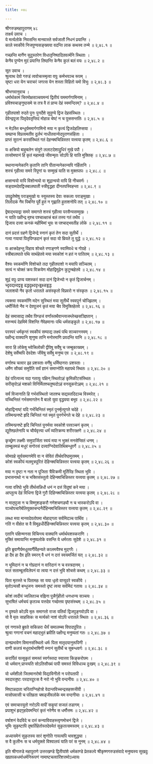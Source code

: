 ```yaml
---
title: ०४८

---
```

श्रीगरुडमहापुराणम् ४८  
तार्क्ष्य उवाच ।  
ये मर्त्यलोके निवसन्ति मानवास्ते सर्वजातौ निधनं प्रयान्ति ।  
काले स्वकीये निजपुण्यसङ्ख्यया वदन्ति लाक कथस्व तन्मे ॥ २,४८.१ ॥  
  
गच्छन्ति मार्गेण सुदुस्तरेण विधातृनिष्पादितवर्त्मनि स्थिताः ।  
केनैव पुण्येन मुदं प्रयान्ति तिष्ठन्ति केनैव कुलं बलं वयः ॥ २,४८.२ ॥  
  
सूत उवाच ।  
श्रुत्वाथ देवो गरुडं त्ववोचत्स्मृत्वा वपुः कर्मभयञ्च रूपम् ।  
सृष्टा धरा येन चराचरं जगत्स येन शस्ता विहितो यमो विभुः ॥ २,४८.३ ॥  
  
श्रीभगवानुवाच ।  
धर्मार्थकामं चिरमोक्षसञ्चयमन्यं द्वितीयं यममार्गगामिनाम् ।  
प्रविश्यचाङ्गुष्ठसमे स तत्र वै तं प्राप्य देहं स्वमन्दिरम्? ॥ २,४८.४ ॥  
  
गृहीतपाशो रुदते पुनः पुनर्देशे सुपुण्ये द्विज देहसंस्थितः ।  
देवेन्द्रपूजा पितृदेवतृप्तिदं मोहान्न चेष्टं न च पुत्त्रसन्ततिः ॥ २,४८.५ ॥  
  
न मेऽस्ति बन्धुर्यममार्गगामिनो मया न कृत्यं द्विजदेहलिप्सया ।  
सम्प्राप्य विप्रत्वमतीव दुर्लभं नाधीतवान्वेदपुराणसंहिताः ।  
प्राप्तं सुरत्नं करसंस्थितं गतं देहन्क्वचिन्निस्तर यत्त्वया कृतम् ॥ २,४८.६ ॥  
  
यः क्षत्त्रियो बाहुबलेन संयुगे ललाटदेशाद्रुधिरं मुखे पपौ ।  
तत्सोमपानं हि कृतं महामखे जीवन्मृतः सोऽपि हि याति मुक्तिक् ॥ २,४८.७ ॥  
  
स्थानान्यनेकानि कृतानि तानि पीतान्यनेकान्यपि गर्हितानि ।  
शस्त्रं गृहीत्वा समरे रिपूणां यः सम्मुखं याति स मुक्तपापः ॥ २,४८.८ ॥  
  
क्षत्त्रान्वयो वापि विशोन्वयो वा शूद्रान्वयो वापि हि नीचवर्णः ।  
सङ्ग्रामदेवद्विजबालघाती स्त्रीवृद्धहा दीनतपस्विहन्ता ॥ २,४८.९ ॥  
  
उपद्रुतेष्वेषु पराङ्मुखो यः स्युस्तस्य देवाः सकलाः पराङ्मुखाः ।  
तिलोदकं नैव पिबन्ति पूर्वे हुतं न गृह्णाति हुताशनोपि तत् ॥ २,४८.१० ॥  
  
द्वेषाद्भयाद्वा समरे समागते शस्त्रं गृहीत्वा परसैन्यसम्मुखः ।  
न याति पक्षीन्द्र मृश्च पश्चात्क्षात्त्रं बलं तस्य गतं तथैव ।  
द्विजाय दत्त्वा कनकं महीमिमां भूयः स पश्चाद्भवतीह लोके ॥ २,४८.११ ॥  
  
दानं प्रदत्तं ग्रहणे द्विजेन्द्रे स्नानं कृतं तेन सदा सुतीर्थे ।  
गत्वा गयायां पितृपिण्डदानं कृतं सदा यो म्रियते तु युद्धे ॥ २,४८.१२ ॥  
  
यः क्षात्त्रदेहन्तु विहाय शोचते रणाङ्गणे स्वामिवधे च गोग्रहे ।  
स्त्रीबालघाते पथि सार्थहेतवे मया स्वकोशं न हतं न पातितम् ॥ २,४८.१३ ॥  
  
वैश्यः स्वकर्माणि विशोचते तदा गृहीतपाशो न मयापि सञ्चितम् ।  
सत्यं न चोक्तं क्रय विक्रयेण मोहाद्विमूढेन कुटुम्बहेतवे ॥ २,४८.१४ ॥  
  
शूद्रं वपुः प्राप्य यशस्करं सदा दानं द्विजेभ्यो न कृतं द्विजार्चनम् ।  
च्दृदद्यत्दद्वड्ढ ढद्धदृथ्र्ददृध्ड्ढथ्र्डड्ढद्ध  
जलाशयो नैव कृतो धरातले असंस्कृतो विप्रवरो न संस्कृतः ॥ २,४८.१५ ॥  
  
त्यक्त्वा स्वकर्माणि मदेन सुस्थितं मया सुतीर्थे स्ववपुर्न चोज्झितम् ।  
धर्मोर्जितो नैव न देवपूजनं कृतं मया चैव विमुक्तिहेतवे ॥ २,४८.१६ ॥  
  
देहं समासाद्य तथैव पिण्डजं वर्णांस्तथैवान्त्यजम्लेच्छसञ्ज्ञितान् ।  
मरुन्मयं देहमिमे विशन्ति नैवेहमानाः पथि धर्मसङ्कुले ॥ २,४८.१७ ॥  
  
परस्परं धर्मकृन्तं स्वकीयं सम्पाद्य लक्ष्यं पथि सञ्चरन्त्स्वम् ।  
पक्षीन्द्र वाक्यानि शृणुष्व तानि मनोरमाणि प्रवदन्ति यानि ॥ २,४८.१८ ॥  
  
सारा हि लोकेषु भवेत्त्रिलोकी द्वीपेषु सर्वेषु च जम्बुकाख्यम् ।  
देशेषु सर्वेष्वपि देवदेशः जीवेषु सर्वेषु मनुष्य एव ॥ २,४८.१९ ॥  
  
वर्णाश्च चत्वार इह प्रशस्ताः वर्णेषु धर्मिष्ठनराः प्रशस्ताः ।  
धर्मेण सौख्यं समुपैति सर्वं ज्ञानं समाप्नोति महापथे स्थितः ॥ २,४८.२० ॥  
  
देहं परित्यज्य यदा गतायुः पक्षिन् स्थितोऽहं कृमिकीटसंस्थितः ।  
सरीसृपोऽहं मशको विनिर्मितश्चतुष्पदोऽहं वनसूकरोऽहम् ॥ २,४८.२१ ॥  
  
सर्वं विजानाति हि गर्भसंस्थितो जातश्च सद्यस्तदिदञ्च विस्मरेत् ।  
यच्चिन्तितं गर्भसमागतेन वै बालो युवा वृद्धवया बभूव ॥ २,४८.२२ ॥  
  
मोहाद्विनाष्टं यदि गर्भचिन्तितं स्मृतं पुनर्मृत्युगते चदेहे ।  
तस्मिन्प्रनष्टे हृदि चिन्तितं गतं स्मृतं पुनर्गर्भगते च देहे ॥ २,४८.२३ ॥  
  
तस्मिन्प्रनष्टे हृदि चिन्तितं पुनर्मया स्वकोशे परवञ्चनं कृतम् ।  
द्यूतैश्छलेनापि च चौर्यवृत्त्या धर्मं व्यतिक्रम्य शरीररक्षणे ॥ २,४८.२४ ॥  
  
कृच्छ्रेण लक्ष्मीः समुपार्जिता स्वयं मया न भुक्तं मनसेप्सितं धनम् ।  
ताम्बूलमन्नं मधुरं सगोरसं दत्त्वाग्निदेवातिथिबन्धुवर्गे ॥ २,४८.२५ ॥  
  
सोमग्रहे सूर्यसमागमेपि वा न सेवितं तीर्थवरिष्ठमुत्तमम् ।  
कोशं स्वकीयं मलमूत्रपूरितं देहिन्क्वचिन्निस्तर यत्त्वया कृतम् ॥ २,४८.२६ ॥  
  
मया न दृष्टा न नता न पूजिता त्रैविक्रमी मूर्तिरिह स्थिता भुवि ।  
प्रभासनाथो न च भक्तिसंस्तुतो देहिन्क्वचिन्निस्तर यत्त्वया कृतम् ॥ २,४८.२७ ॥  
  
गत्वा वरिष्ठे भुवि तीर्थसन्निधौ धनं न दत्तं विदुषां करे मया ।  
आप्लुत्य देहं विधिना द्विजे गुरौ दिहिन्क्वचिन्निस्तर यत्त्वया कृतम् ॥ २,४८.२८ ॥  
  
न मातृपूजा न च विष्णुशङ्करौ गणेशचणड्यौ न च भास्करोऽपि वा ।  
यञ्चोपचारैर्बलियुक्तचन्दनैर्देहिन्क्वचिन्निस्तर यत्त्वया कृतम् ॥ २,४८.२९ ॥  
  
लब्धा मया मानवदेवतोपमा मोहाद्गता सर्वमिदञ्च पार्थिव ।  
गतिं न वीक्षेत स वै विमूढधीर्देहिन्क्वचिन्निस्तर यत्त्वया कृतम् ॥ २,४८.३० ॥  
  
एतानि पक्षिन्मनसा विचिन्त्य वाक्यानि धर्मार्थयशस्कराणि ।  
मुक्तिं समायान्ति मनुष्यलोके वसन्ति ये धर्मरताः सुदेशे ॥ २,४८.३१ ॥  
  
इति ब्रुवाणैर्यमधूतवर्गैर्विहन्यते कालमयैश्च मुद्गरैः ।  
हा दैव हा दैव इति स्मरन् वै धनं न दत्तं स्वयमर्जितं यत् ॥ २,४८.३२ ॥  
  
न भूमिदानं न च गोप्रदानं न वारिदानं न च वस्त्रदानम् ।  
फलं सताम्बूलविलेपनं वा त्वया न दत्तं भुवि शोचसे कथम् ॥ २,४८.३३ ॥  
  
पिता मृतस्ते च पितामहः सा यया धृतो वाप्युदरे स्वकीये ।  
मृतोऽप्यसौ बन्धुजनः समस्तो दृष्टं त्वया सर्वमिदं गतायः ॥ २,४८.३४ ॥  
  
कोशं त्वदीयं ज्वलितञ्च वह्निना पुत्त्रैर्गृहीतो धनधान्य सञ्चयः ।  
सुभाषितं धर्मचयं कृतञ्च यत्तदेव गच्छेत्तव पृष्ठसंस्थम् ॥ २,४८.३५ ॥  
  
न दृश्यते कोऽपि मृतः समागतो राजा यतिर्वा द्विजपुङ्गवोऽपि वा ।  
यो वै मृतः साहसिकः स मर्त्यको नाशं योऽपि धरातले स्थितः ॥ २,४८.३६ ॥  
  
एवं गणास्ते ब्रुवते सकिन्नरा धैर्यं समालम्ब्य विपादपूरितः ।  
श्रुत्वा गणानां वचनं महाद्भुतं ब्रवीति पक्षीन्द्र मनुष्यतां गतः ॥ २,४८.३७ ॥  
  
दानप्रभावेण विमानसंस्थितो धर्मः पिता मातृदयानुरूपिणी ।  
वाणी कलत्रं मधुरार्थभाषिणी स्नानं सुतीर्थे च सुबन्धवर्गः ॥ २,४८.३८ ॥  
  
करार्पितं यत्सुकृतं समस्तं स्वर्गस्तदा स्यात्तव किङ्करोपमः ।  
यो धर्मवान् प्राप्स्यति सोऽतिसौख्यं पापी समस्तं विविधञ्च दुःखम् ॥ २,४८.३९ ॥  
  
यो धर्मशीलो जितमानरोषो विद्याविनीतो न परोपतापी ।  
स्वदारतुष्टः परदारदूरःस वै नरो नो भुवि वन्दनीयः ॥ २,४८.४० ॥  
  
मिष्टान्नदाता चरिताग्निहोत्रो वेदान्तविच्चन्द्रसहस्रजीवी ।  
मासोपवासी च पतिव्रता चषड्जीवलोके मम वन्दनीयाः ॥ २,४८.४१ ॥  
  
एवं समाचारयुतो नरोऽपि वापीं सकूपां सजलं तडागम् ।  
प्रपाशुभं हृद्गृहदेवमन्दिरं कृतं नरेणैव स धर्मौत्तमः ॥ २,४८.४२ ॥  
  
वर्षाशनं वेदविदे च दत्तं कन्याविवाहस्त्वृणमोचनं द्विजे ।  
भूमिः सुकृष्टापि तृषार्तिहेतोस्तदेवमेतं सुकृतत्समस्तम् ॥ २,४८.४३ ॥  
  
अध्यायमेनं सुकृतस्य सारं शृणोति गायत्यपि भावशुद्ध्या ।  
स वै कुलीनः स च धर्मयुक्तो विश्वालयं याति परं स नूनम् ॥ २,४८.४४ ॥  
  
इति श्रीगारुडे महापुराणे उत्तरखण्डे द्वितीयांशे धर्मकाण्डे प्रेतकल्पे श्रीकृष्णगरुडसंवादे मनुष्यस्य सुखदुः खप्रापकधर्माधर्मनिरूपणं नामाष्टचत्वारिंशत्तमोऽध्यायः